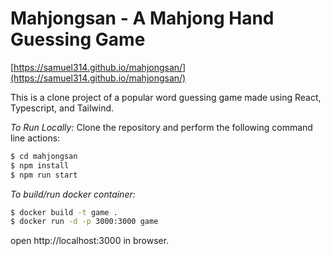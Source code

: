 # Mahjongsan - A Mahjong Hand Guessing Game

[https://samuel314.github.io/mahjongsan/](https://samuel314.github.io/mahjongsan/)

This is a clone project of a popular word guessing game made using React, Typescript, and Tailwind.

_To Run Locally:_
Clone the repository and perform the following command line actions:

```bash
$ cd mahjongsan
$ npm install
$ npm run start
```

_To build/run docker container:_

```bash
$ docker build -t game .
$ docker run -d -p 3000:3000 game
```

open http://localhost:3000 in browser.
